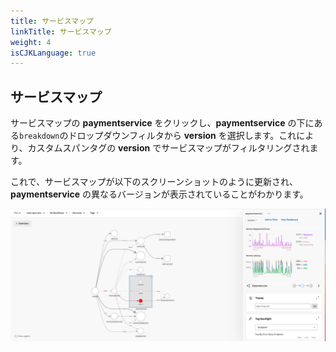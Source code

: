 ```yaml
---
title: サービスマップ
linkTitle: サービスマップ
weight: 4
isCJKLanguage: true
---
```


## サービスマップ

サービスマップの **paymentservice** をクリックし、**paymentservice** の下にある`breakdown`のドロップダウンフィルタから **version** を選択します。これにより、カスタムスパンタグの **version** でサービスマップがフィルタリングされます。

これで、サービスマップが以下のスクリーンショットのように更新され、**paymentservice** の異なるバージョンが表示されていることがわかります。

![Payment Service](../../images/paymentservice.png)
